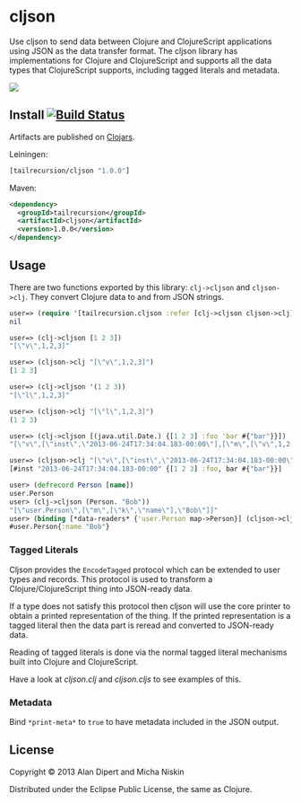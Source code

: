 # cljson

Use cljson to send data between Clojure and ClojureScript applications using JSON
as the data transfer format. The cljson library has implementations for Clojure and
ClojureScript and supports all the data types that ClojureScript supports, including
tagged literals and metadata.

<img src="https://docs.google.com/a/thefreshdiet.com/spreadsheet/oimg?key=0AveuiOwXIG2PdEFRYXo0RV9YTjIwa1lPaDVNSzU1M1E&oid=5&zx=4oukjhd76v9a" />

## Install [![Build Status](https://travis-ci.org/tailrecursion/cljson.png?branch=master)](https://travis-ci.org/tailrecursion/cljson)

Artifacts are published on [Clojars](http://clojars.org/tailrecursion/cljson).

Leiningen:
```clojure
[tailrecursion/cljson "1.0.0"]
```

Maven:
```xml
<dependency>
  <groupId>tailrecursion</groupId>
  <artifactId>cljson</artifactId>
  <version>1.0.0</version>
</dependency>
```

## Usage

There are two functions exported by this library: `clj->cljson` and `cljson->clj`.
They convert Clojure data to and from JSON strings.

```clojure
user=> (require '[tailrecursion.cljson :refer [clj->cljson cljson->clj]])
nil

user=> (clj->cljson [1 2 3])
"[\"v\",1,2,3]"

user=> (cljson->clj "[\"v\",1,2,3]")
[1 2 3]

user=> (clj->cljson '(1 2 3))
"[\"l\",1,2,3]"

user=> (cljson->clj "[\"l\",1,2,3]")
(1 2 3)

user=> (clj->cljson [(java.util.Date.) {[1 2 3] :foo 'bar #{"bar"}}])
"[\"v\",[\"inst\",\"2013-06-24T17:34:04.183-00:00\"],[\"m\",[\"v\",1,2,3],[\"k\",\"foo\"],[\"y\",\"bar\"],[\"s\",\"bar\"]]]"

user=> (cljson->clj "[\"v\",[\"inst\",\"2013-06-24T17:34:04.183-00:00\"],[\"m\",[\"v\",1,2,3],[\"k\",\"foo\"],[\"y\",\"bar\"],[\"s\",\"bar\"]]]")
[#inst "2013-06-24T17:34:04.183-00:00" {[1 2 3] :foo, bar #{"bar"}}]

user> (defrecord Person [name])
user.Person
user> (clj->cljson (Person. "Bob"))
"[\"user.Person\",[\"m\",[\"k\",\"name\"],\"Bob\"]]"
user> (binding [*data-readers* {'user.Person map->Person}] (cljson->clj "[\"user.Person\",[\"m\",[\"k\",\"name\"],\"Bob\"]]"))
#user.Person{:name "Bob"}
```

### Tagged Literals

Cljson provides the `EncodeTagged` protocol which can be extended to user types
and records. This protocol is used to transform a Clojure/ClojureScript thing into
JSON-ready data.

If a type does not satisfy this protocol then cljson will use the core printer to
obtain a printed representation of the thing. If the printed representation is a
tagged literal then the data part is reread and converted to JSON-ready data.

Reading of tagged literals is done via the normal tagged literal mechanisms built
into Clojure and ClojureScript.

Have a look at _cljson.clj_ and _cljson.cljs_ to see examples of this.

### Metadata

Bind `*print-meta*` to `true` to have metadata included in the JSON output.

## License

Copyright © 2013 Alan Dipert and Micha Niskin

Distributed under the Eclipse Public License, the same as Clojure.
